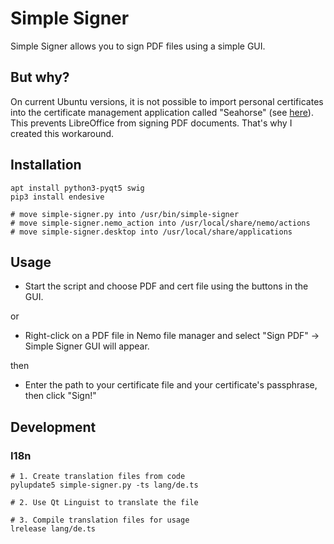# Simple Signer
Simple Signer allows you to sign PDF files using a simple GUI.

## But why?
On current Ubuntu versions, it is not possible to import personal certificates into the certificate management application called "Seahorse" (see [here](https://gitlab.gnome.org/GNOME/seahorse/-/issues/232)). This prevents LibreOffice from signing PDF documents. That's why I created this workaround.

## Installation
```
apt install python3-pyqt5 swig
pip3 install endesive

# move simple-signer.py into /usr/bin/simple-signer
# move simple-signer.nemo_action into /usr/local/share/nemo/actions
# move simple-signer.desktop into /usr/local/share/applications
```

## Usage
- Start the script and choose PDF and cert file using the buttons in the GUI.

or

- Right-click on a PDF file in Nemo file manager and select "Sign PDF" -> Simple Signer GUI will appear.

then

- Enter the path to your certificate file and your certificate's passphrase, then click "Sign!"

## Development
### I18n
```
# 1. Create translation files from code
pylupdate5 simple-signer.py -ts lang/de.ts

# 2. Use Qt Linguist to translate the file

# 3. Compile translation files for usage
lrelease lang/de.ts
```
